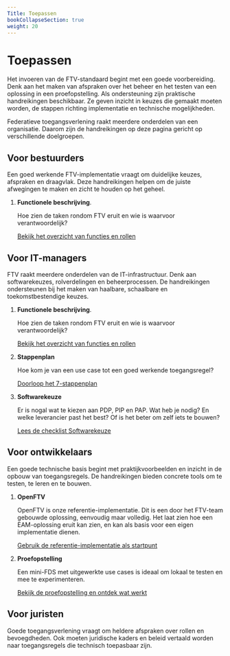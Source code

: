 ```yaml
---
Title: Toepassen
bookCollapseSection: true
weight: 20
---
```


# Toepassen 

Het invoeren van de FTV-standaard begint met een goede voorbereiding. Denk aan het maken van afspraken over het beheer en het testen van een oplossing in een proefopstelling. Als ondersteuning zijn praktische handreikingen beschikbaar. Ze geven inzicht in keuzes die gemaakt moeten worden, de stappen richting implementatie en technische mogelijkheden.

Federatieve toegangsverlening raakt meerdere onderdelen van een organisatie. Daarom zijn de handreikingen op deze pagina gericht op verschillende doelgroepen.

## Voor bestuurders

Een goed werkende FTV-implementatie vraagt om duidelijke keuzes, afspraken en draagvlak. Deze handreikingen helpen om de juiste afwegingen te maken en zicht te houden op het geheel.

1. **Functionele beschrijving**. 

    Hoe zien de taken rondom FTV eruit en wie is waarvoor verantwoordelijk?

    [Bekijk het overzicht van functies en rollen](2.functioneel) 

## Voor IT-managers

FTV raakt meerdere onderdelen van de IT-infrastructuur. Denk aan softwarekeuzes, rolverdelingen en beheerprocessen. De handreikingen ondersteunen bij het maken van haalbare, schaalbare en toekomstbestendige keuzes.

1. **Functionele beschrijving**.

   Hoe zien de taken rondom FTV eruit en wie is waarvoor verantwoordelijk?

   [Bekijk het overzicht van functies en rollen](2.functioneel)

2. **Stappenplan**

    Hoe kom je van een use case tot een goed werkende toegangsregel? 

    [Doorloop het 7-stappenplan](1.stappenplan)

3. **Softwarekeuze** 

    Er is nogal wat te kiezen aan PDP, PIP en PAP. Wat heb je nodig? En welke leverancier past het best? Of is het beter om zelf iets te bouwen?
   
    [Lees de checklist Softwarekeuze](2.softwarekeus)

## Voor ontwikkelaars

Een goede technische basis begint met praktijkvoorbeelden en inzicht in de opbouw van toegangsregels. De handreikingen bieden concrete tools om te testen, te leren en te bouwen.

1. **OpenFTV** 

    OpenFTV is onze referentie-implementatie. Dit is een door het FTV-team gebouwde oplossing, eenvoudig maar volledig. Het laat zien hoe een EAM-oplossing eruit kan zien, en kan als basis voor een eigen implementatie dienen.

    [Gebruik de referentie-implementatie als startpunt](3.referentieimplementatie)

4. **Proefopstelling**

    Een mini-FDS met uitgewerkte use cases is ideaal om lokaal te testen en mee te experimenteren.
   
    [Bekijk de proefopstelling en ontdek wat werkt](4.proefopstelling)

## Voor juristen

Goede toegangsverlening vraagt om heldere afspraken over rollen en bevoegdheden. Ook moeten juridische kaders en beleid vertaald worden naar toegangsregels die technisch toepasbaar zijn.